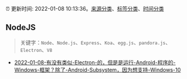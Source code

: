 :alarm_clock: 更新时间: 2022-01-08 10:13:36。[来源分类](../README.md)、[标签分类](../TAGS.md)、[时间分类](../TIMELINE.md)

## NodeJS


> 关键字：`Node`、`Node.js`、`Express`、`Koa`、`egg.js`、`pandora.js`、`Electron`、`V8`



- [2022-01-08-有没有类似-Electron-的，但是是运行-Android-程序的-Windows-框架？除了-Android-Subsystem，因为想支持-Windows-10](https://www.v2ex.com/t/826993) 